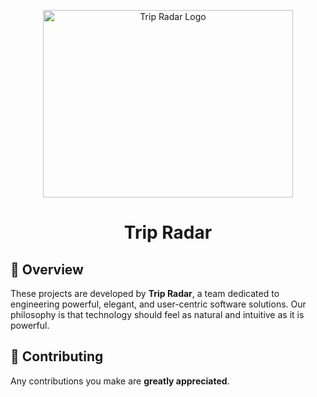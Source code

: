 <p align="center">
  <img width="400" height="300" alt="Trip Radar Logo" src="https://github.com/user-attachments/assets/3a4b366a-ffbd-4fcd-ae93-898a08e63b65" />
</p>

<h1 align="center">Trip Radar</h1>

## 🌹 Overview

These projects are developed by **Trip Radar**, a team dedicated to engineering powerful, elegant, and user-centric software solutions. Our philosophy is that technology should feel as natural and intuitive as it is powerful.

## 🤝 Contributing

Any contributions you make are **greatly appreciated**.

